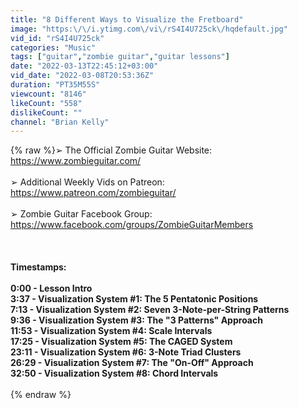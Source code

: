 ```yaml
---
title: "8 Different Ways to Visualize the Fretboard"
image: "https:\/\/i.ytimg.com\/vi\/rS4I4U725ck\/hqdefault.jpg"
vid_id: "rS4I4U725ck"
categories: "Music"
tags: ["guitar","zombie guitar","guitar lessons"]
date: "2022-03-13T22:45:12+03:00"
vid_date: "2022-03-08T20:53:36Z"
duration: "PT35M55S"
viewcount: "8146"
likeCount: "558"
dislikeCount: ""
channel: "Brian Kelly"
---
```

{% raw %}➢ The Official Zombie Guitar Website: <a rel="nofollow" target="blank" href="https://www.zombieguitar.com/">https://www.zombieguitar.com/</a><br /><br />➢ Additional Weekly Vids on Patreon: <a rel="nofollow" target="blank" href="https://www.patreon.com/zombieguitar/">https://www.patreon.com/zombieguitar/</a><br /><br />➢ Zombie Guitar Facebook Group: <a rel="nofollow" target="blank" href="https://www.facebook.com/groups/ZombieGuitarMembers">https://www.facebook.com/groups/ZombieGuitarMembers</a><br /><br /><br />**************<br />Timestamps:<br /><br />0:00 - Lesson Intro<br />3:37 - Visualization System #1: The 5 Pentatonic Positions<br />7:13 - Visualization System #2: Seven 3-Note-per-String Patterns<br />9:36 - Visualization System #3: The &quot;3 Patterns&quot; Approach<br />11:53 - Visualization System #4: Scale Intervals<br />17:25 - Visualization System #5: The CAGED System<br />23:11 - Visualization System #6: 3-Note Triad Clusters<br />26:29 - Visualization System #7: The &quot;On-Off&quot; Approach<br />32:50 - Visualization System #8: Chord Intervals<br /><br />**************{% endraw %}
